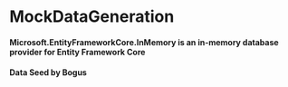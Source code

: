 # MockDataGeneration
#### Microsoft.EntityFrameworkCore.InMemory is an in-memory database provider for Entity Framework Core
#### Data Seed by Bogus
